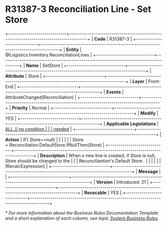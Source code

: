 ﻿---
erp.type: front-end-business-rule
erp.entity: Logistics.Inventory.ReconciliationLines
---

# R31387-3 Reconciliation Line - Set Store
+-----------------------------+---------------------------------------------------------------------------------------+
| **Code**                    | R31387-3                                                                              |
+-----------------------------+---------------------------------------------------------------------------------------+
| **Entity**                  | @Logistics.Inventory.ReconciliationLines                                                                    |
+-----------------------------+---------------------------------------------------------------------------------------+
| **Name**                    | SetStore                                                                              |
+-----------------------------+---------------------------------------------------------------------------------------+
| **Attribute**               | Store                                                                                 |
+-----------------------------+---------------------------------------------------------------------------------------+
| **Layer**                   | Front-End                                                                             |
+-----------------------------+---------------------------------------------------------------------------------------+
| **Events**                  | AttributeChanged(Reconciliation)                                                      |
+-----------------------------+---------------------------------------------------------------------------------------+
| **Priority**                | Normal                                                                                |
+-----------------------------+---------------------------------------------------------------------------------------+
| **Modify**                  | YES                                                                                   |
+-----------------------------+---------------------------------------------------------------------------------------+
| **Applicable Legislations** | [ALL // no condition                                                                  |
|                             | needed](https://confluence.erp.net/display/techdoc/Country+Specific+Functionality)    |
+-----------------------------+---------------------------------------------------------------------------------------+
| **Action**                  | IF( Store==null)                                                                      |
|                             |                                                                                       |
|                             | Store = Reconciliation.DefaultStore.IfNullThen(Store)                                 |
+-----------------------------+---------------------------------------------------------------------------------------+
| **Description**             | When s new line is created, if Store is null, Store should be changed to the          |
|                             | Reconciliantion\'s Default Store.                                                     |
|                             |                                                                                       |
|                             | (RecalcExpression)                                                                    |
+-----------------------------+---------------------------------------------------------------------------------------+
| **Message**                 |                                                                                       |
+-----------------------------+---------------------------------------------------------------------------------------+
| **Version**                 | Introduced: 21                                                                        |
+-----------------------------+---------------------------------------------------------------------------------------+
| **Revocable**               | YES                                                                                   |
+-----------------------------+---------------------------------------------------------------------------------------+

*\* For more information about the Business Rules Documentation Template and a short explanation of each column, see
topic [System Business Rules](../templates/template-description-system-business-rules.md).*

  

  
